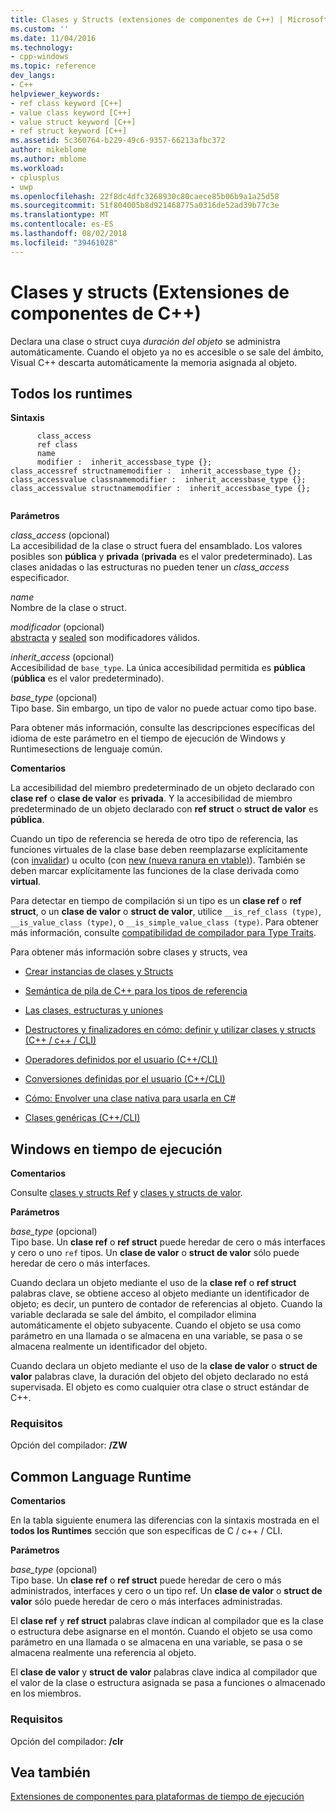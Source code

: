 ```yaml
---
title: Clases y Structs (extensiones de componentes de C++) | Microsoft Docs
ms.custom: ''
ms.date: 11/04/2016
ms.technology:
- cpp-windows
ms.topic: reference
dev_langs:
- C++
helpviewer_keywords:
- ref class keyword [C++]
- value class keyword [C++]
- value struct keyword [C++]
- ref struct keyword [C++]
ms.assetid: 5c360764-b229-49c6-9357-66213afbc372
author: mikeblome
ms.author: mblome
ms.workload:
- cplusplus
- uwp
ms.openlocfilehash: 22f8dc4dfc3268930c80caece85b06b9a1a25d58
ms.sourcegitcommit: 51f804005b8d921468775a0316de52ad39b77c3e
ms.translationtype: MT
ms.contentlocale: es-ES
ms.lasthandoff: 08/02/2018
ms.locfileid: "39461028"
---
```

# <a name="classes-and-structs--c-component-extensions"></a>Clases y structs (Extensiones de componentes de C++)
Declara una clase o struct cuya *duración del objeto* se administra automáticamente. Cuando el objeto ya no es accesible o se sale del ámbito, Visual C++ descarta automáticamente la memoria asignada al objeto.  
  
## <a name="all-runtimes"></a>Todos los runtimes  
 **Sintaxis**  
  
```  
      class_access  
      ref class  
      name  
      modifier :  inherit_accessbase_type {};  
class_accessref structnamemodifier :  inherit_accessbase_type {};  
class_accessvalue classnamemodifier :  inherit_accessbase_type {};  
class_accessvalue structnamemodifier :  inherit_accessbase_type {};  
  
```  
  
 **Parámetros**  
  
 *class_access* (opcional)  
 La accesibilidad de la clase o struct fuera del ensamblado. Los valores posibles son **pública** y **privada** (**privada** es el valor predeterminado). Las clases anidadas o las estructuras no pueden tener un *class_access* especificador.  
  
 *name*  
 Nombre de la clase o struct.  
  
 *modificador* (opcional)  
 [abstracta](../windows/abstract-cpp-component-extensions.md) y [sealed](../windows/sealed-cpp-component-extensions.md) son modificadores válidos.  
  
 *inherit_access* (opcional)  
 Accesibilidad de `base_type`. La única accesibilidad permitida es **pública** (**pública** es el valor predeterminado).  
  
 *base_type* (opcional)  
 Tipo base. Sin embargo, un tipo de valor no puede actuar como tipo base.  
  
 Para obtener más información, consulte las descripciones específicas del idioma de este parámetro en el tiempo de ejecución de Windows y Runtimesections de lenguaje común.  
  
 **Comentarios**  
  
 La accesibilidad del miembro predeterminado de un objeto declarado con **clase ref** o **clase de valor** es **privada**. Y la accesibilidad de miembro predeterminado de un objeto declarado con **ref struct** o **struct de valor** es **pública**.  
  
 Cuando un tipo de referencia se hereda de otro tipo de referencia, las funciones virtuales de la clase base deben reemplazarse explícitamente (con [invalidar](../windows/override-cpp-component-extensions.md)) u oculto (con [new (nueva ranura en vtable)](../windows/new-new-slot-in-vtable-cpp-component-extensions.md)). También se deben marcar explícitamente las funciones de la clase derivada como **virtual**.  
  
 Para detectar en tiempo de compilación si un tipo es un **clase ref** o **ref struct**, o un **clase de valor** o **struct de valor**, utilice `__is_ref_class (type)`, `__is_value_class (type)`, o `__is_simple_value_class (type)`. Para obtener más información, consulte [compatibilidad de compilador para Type Traits](../windows/compiler-support-for-type-traits-cpp-component-extensions.md).  
  
 Para obtener más información sobre clases y structs, vea  
  
-   [Crear instancias de clases y Structs](../dotnet/how-to-define-and-consume-classes-and-structs-cpp-cli.md)  
  
-   [Semántica de pila de C++ para los tipos de referencia](../dotnet/cpp-stack-semantics-for-reference-types.md)  
  
-   [Las clases, estructuras y uniones](../cpp/classes-and-structs-cpp.md)  
  
-   [Destructores y finalizadores en cómo: definir y utilizar clases y structs (C++ / c++ / CLI)](../dotnet/how-to-define-and-consume-classes-and-structs-cpp-cli.md#BKMK_Destructors_and_finalizers)  
  
-   [Operadores definidos por el usuario (C++/CLI)](../dotnet/user-defined-operators-cpp-cli.md)  
  
-   [Conversiones definidas por el usuario (C++/CLI)](../dotnet/user-defined-conversions-cpp-cli.md)  
  
-   [Cómo: Envolver una clase nativa para usarla en C#](../dotnet/how-to-wrap-native-class-for-use-by-csharp.md)  
  
-   [Clases genéricas (C++/CLI)](../windows/generic-classes-cpp-cli.md)  
  
## <a name="windows-runtime"></a>Windows en tiempo de ejecución  
 **Comentarios**  
  
 Consulte [clases y structs Ref](http://msdn.microsoft.com/library/windows/apps/hh699870.aspx) y [clases y structs de valor](http://msdn.microsoft.com/library/windows/apps/hh699861.aspx).  
  
 **Parámetros**  
  
 *base_type* (opcional)  
 Tipo base. Un **clase ref** o **ref struct** puede heredar de cero o más interfaces y cero o uno `ref` tipos. Un **clase de valor** o **struct de valor** sólo puede heredar de cero o más interfaces.  
  
 Cuando declara un objeto mediante el uso de la **clase ref** o **ref struct** palabras clave, se obtiene acceso al objeto mediante un identificador de objeto; es decir, un puntero de contador de referencias al objeto. Cuando la variable declarada se sale del ámbito, el compilador elimina automáticamente el objeto subyacente. Cuando el objeto se usa como parámetro en una llamada o se almacena en una variable, se pasa o se almacena realmente un identificador del objeto.  
  
 Cuando declara un objeto mediante el uso de la **clase de valor** o **struct de valor** palabras clave, la duración del objeto del objeto declarado no está supervisada. El objeto es como cualquier otra clase o struct estándar de C++.  
  
### <a name="requirements"></a>Requisitos  
 Opción del compilador: **/ZW**  
  
## <a name="common-language-runtime"></a>Common Language Runtime 
 **Comentarios**  
  
 En la tabla siguiente enumera las diferencias con la sintaxis mostrada en el **todos los Runtimes** sección que son específicas de C / c++ / CLI.  
  
 **Parámetros**  
  
 *base_type* (opcional)  
 Tipo base. Un **clase ref** o **ref struct** puede heredar de cero o más administrados, interfaces y cero o un tipo ref. Un **clase de valor** o **struct de valor** sólo puede heredar de cero o más interfaces administradas.  
  
 El **clase ref** y **ref struct** palabras clave indican al compilador que es la clase o estructura debe asignarse en el montón. Cuando el objeto se usa como parámetro en una llamada o se almacena en una variable, se pasa o se almacena realmente una referencia al objeto.  
  
 El **clase de valor** y **struct de valor** palabras clave indica al compilador que el valor de la clase o estructura asignada se pasa a funciones o almacenado en los miembros.  
  
### <a name="requirements"></a>Requisitos  
 Opción del compilador: **/clr**  
  
## <a name="see-also"></a>Vea también  
 [Extensiones de componentes para plataformas de tiempo de ejecución](../windows/component-extensions-for-runtime-platforms.md)